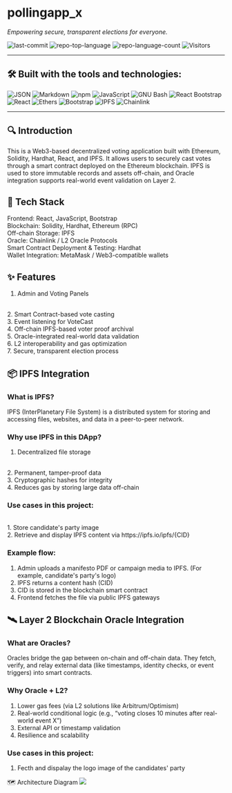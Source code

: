 # pollingapp_x

*Empowering secure, transparent elections for everyone.*

![last-commit](https://img.shields.io/github/last-commit/ixgnoy/DApp_pollingapp)
![repo-top-language](https://img.shields.io/github/languages/top/ixgnoy/DApp_pollingapp)
![repo-language-count](https://img.shields.io/github/languages/count/ixgnoy/DApp_pollingapp)
![Visitors](https://visitor-badge.laobi.icu/badge?page_id=ixgnoy.DApp_pollingapp)

---

## 🛠️ Built with the tools and technologies:

![JSON](https://img.shields.io/badge/JSON-000000?style=for-the-badge&logo=json&logoColor=white)
![Markdown](https://img.shields.io/badge/Markdown-000000?style=for-the-badge&logo=markdown&logoColor=white)
![npm](https://img.shields.io/badge/npm-CB3837?style=for-the-badge&logo=npm&logoColor=white)
![JavaScript](https://img.shields.io/badge/JavaScript-F7DF1E?style=for-the-badge&logo=javascript&logoColor=black)
![GNU Bash](https://img.shields.io/badge/GNU%20Bash-4EAA25?style=for-the-badge&logo=gnubash&logoColor=white)
![React Bootstrap](https://img.shields.io/badge/React%20Bootstrap-61DAFB?style=for-the-badge&logo=react&logoColor=white)
![React](https://img.shields.io/badge/React-20232A?style=for-the-badge&logo=react&logoColor=61DAFB)
![Ethers](https://img.shields.io/badge/Ethers.js-4C51BF?style=for-the-badge&logo=ethereum&logoColor=white)
![Bootstrap](https://img.shields.io/badge/Bootstrap-7952B3?style=for-the-badge&logo=bootstrap&logoColor=white)
![IPFS](https://img.shields.io/badge/IPFS-65C2CB?style=for-the-badge&logo=ipfs&logoColor=white)
![Chainlink](https://img.shields.io/badge/Chainlink%20Oracle-375BD2?style=for-the-badge&logo=chainlink&logoColor=white)

---
## 🔍 Introduction
This is a Web3-based decentralized voting application built with Ethereum, Solidity, Hardhat, React, and IPFS. It allows users to securely cast votes through a smart contract deployed on the Ethereum blockchain. IPFS is used to store immutable records and assets off-chain, and Oracle integration supports real-world event validation on Layer 2.
<br>
## 🧱 Tech Stack
Frontend: React, JavaScript, Bootstrap
<br>
Blockchain: Solidity, Hardhat, Ethereum (RPC)
<br>
Off-chain Storage: IPFS
<br>
Oracle: Chainlink / L2 Oracle Protocols
<br>
Smart Contract Deployment & Testing: Hardhat
<br>
Wallet Integration: MetaMask / Web3-compatible wallets
<br>

## ✨ Features
1. Admin and Voting Panels
<br>
2. Smart Contract-based vote casting
<br>
3. Event listening for VoteCast
<br>
4. Off-chain IPFS-based voter proof archival
<br>
5. Oracle-integrated real-world data validation
<br>
6. L2 interoperability and gas optimization
<br>
7. Secure, transparent election process
<br>

## 📦 IPFS Integration
### What is IPFS?
IPFS (InterPlanetary File System) is a distributed system for storing and accessing files, websites, and data in a peer-to-peer network.
<br>
### Why use IPFS in this DApp?
1. Decentralized file storage
<br>
2. Permanent, tamper-proof data
<br>
3. Cryptographic hashes for integrity
<br>
4. Reduces gas by storing large data off-chain
<br>

### Use cases in this project:
<br>
1. Store candidate's party image<br>
2. Retrieve and display IPFS content via https://ipfs.io/ipfs/{CID}
<br>

### Example flow:
1. Admin uploads a manifesto PDF or campaign media to IPFS. (For example, candidate's party's logo)<br>
2. IPFS returns a content hash (CID)<br>
3. CID is stored in the blockchain smart contract<br>
4. Frontend fetches the file via public IPFS gateways<br>

## 🛰️ Layer 2 Blockchain Oracle Integration
### What are Oracles?
Oracles bridge the gap between on-chain and off-chain data. They fetch, verify, and relay external data (like timestamps, identity checks, or event triggers) into smart contracts.

### Why Oracle + L2?
1. Lower gas fees (via L2 solutions like Arbitrum/Optimism)<br>
2. Real-world conditional logic (e.g., “voting closes 10 minutes after real-world event X”) <br>
3. External API or timestamp validation<br>
4. Resilience and scalability<br>

### Use cases in this project:
1. Fecth and dispalay the logo image of the candidates' party


🗺️ Architecture Diagram
<img src="Architecture diagram/diagram.png"/>
